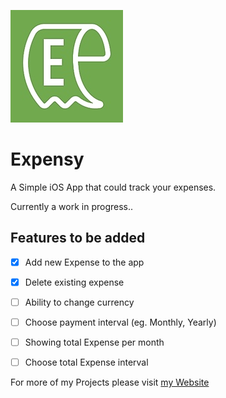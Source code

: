 ![ImageLogo](https://github.com/ibonddedicate/Expensy/blob/master/Expensy/Assets.xcassets/AppIcon.appiconset/180.png?raw=true)
# Expensy
A Simple iOS App that could track your expenses.

Currently a work in progress..
## Features to be added
- [x] Add new Expense to the app
- [x] Delete existing expense
- [ ] Ability to change currency
- [ ] Choose payment interval (eg. Monthly, Yearly)
- [ ] Showing total Expense per month
- [ ] Choose total Expense interval



For more of my Projects please visit [my Website](https://www.surote.com)
